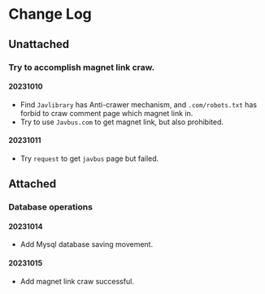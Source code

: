 # Change Log

## Unattached

### Try to accomplish magnet link craw.

#### 20231010

- Find `Javlibrary` has Anti-crawer mechanism, and `.com/robots.txt` has forbid to craw comment page which magnet link
  in.
- Try to use `Javbus.com` to get magnet link, but also prohibited.

#### 20231011

- Try `request` to get `javbus` page but failed.

## Attached

### Database operations

#### 20231014

- Add Mysql database saving movement.

#### 20231015

- Add magnet link craw successful.
